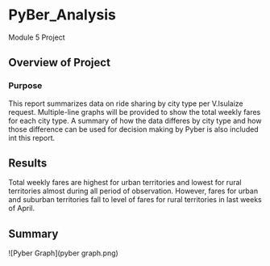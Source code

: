 # PyBer_Analysis
Module 5 Project

## Overview of Project
### Purpose
This report summarizes data on ride sharing by city type per V.Isulaize request.  Multiple-line graphs will be provided to show the total weekly fares for each city type.  A summary of how the data differes by city type and how those difference can be used for decision making by Pyber is also included int this report.

## Results



Total weekly fares are highest for urban territories and lowest for rural territories almost during all period of observation. However, fares for urban and suburban territories fall to level of fares for rural territories in last weeks of April.


## Summary

![Pyber Graph](pyber graph.png)